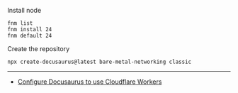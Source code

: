 Install node

```
fnm list
fnm install 24
fnm default 24
```

Create the repository
```
npx create-docusaurus@latest bare-metal-networking classic
```

---

- [Configure Docusaurus to use Cloudflare Workers](https://developers.cloudflare.com/workers/framework-guides/web-apps/more-web-frameworks/docusaurus/)
